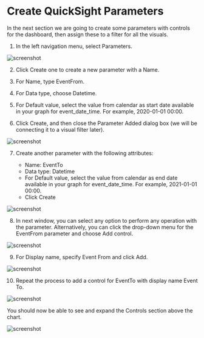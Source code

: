 # Create QuickSight Parameters

In the next section we are going to create some parameters with controls for the dashboard, then assign these to a filter for all the visuals.

1.	In the left navigation menu, select Parameters.
 
![screenshot](img/19.png)

2.	Click Create one to create a new parameter with a Name.

3.	For Name, type EventFrom.

4.	For Data type, choose Datetime.

5.	For Default value, select the value from calendar as start date available in your graph for event_date_time. For example, 2020-01-01 00:00. 

6.	Click Create, and then close the Parameter Added dialog box (we will be connecting it to a visual filter later).
 
![screenshot](img/20.png)

7.	Create another parameter with the following attributes:

    - Name: EventTo 
    - Data type: Datetime
    - For Default value, select the value from calendar as end date available in your graph for event_date_time. For example, 2021-01-01 00:00.
    - Click Create
 
![screenshot](img/21.png)

8.	In next window, you can select any option to perform any operation with the parameter. Alternatively, you can click the drop-down menu for the EventFrom parameter and choose Add control.
 
![screenshot](img/22.png)

9.	For Display name, specify Event From and click Add.
 
![screenshot](img/23.png)

10.	Repeat the process to add a control for EventTo with display name Event To.

![screenshot](img/24.png)

You should now be able to see and expand the Controls section above the chart.

![screenshot](img/25.png)
